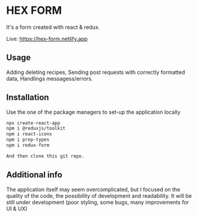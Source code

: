 # HEX FORM

It's a form created with react & redux.

Live: https://hex-form.netlify.app

## Usage

Adding deleting recipes,
Sending post requests with correctly formatted data,
Handlings messagess/errors.


## Installation

Use the one of the package managers to set-up the application locally

```bash
npx create-react-app
npm i @reduxjs/toolkit
npm i react-icons
npm i prop-types
npm i redux-form

And then clone this git repo.
```

## Additional info

The application itself may seem overcomplicated, but I focused on the quality of the code, the possibility of development and readability. It will be still under development (poor styling, some bugs, many improvements for UI & UX)
